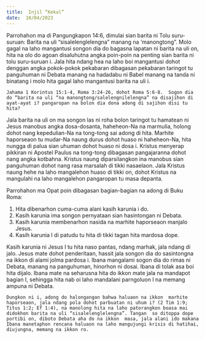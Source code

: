 ```yaml
---
title:  Injil “Kekal”
date:  10/04/2023
---
```


Parrohahon  ma di Pangungkapon 14:6, dimulai sian barita ni Tolu suru-suruan: Barita na uli “sisalelenglelengna” manang  na ‘manongtong”. Molo gagal na laho mangantusi songon dia do bagasna  lapatan  ni barita na uli  on,  hita  na  olo do agoan  disaluhutna  angka poin-poin  na penting  sian  barita  ni tolu suru-suruan i. Jala hita  ndang  hea na laho boi mangantusi dohot denggan angka  pokok-pokok  pekabaran  dibagasan  pekabaran  taringot  tu  panguhuman  ni Debata  manang   na hadadabu  ni Babel  manang  na tanda ni binatang  i molo hita gagal laho   mangantusi  barita na uli  i.

`Jahama 1 Korintus 15:1-4, Roma 3:24-26, dohot Roma 5:6-8.  Sogon dia do “barita na uli “na manongtong/salelengnilelengna” na disajihon di ayat-ayat i? pangaropan na bolon dia dona adong di sajihon disi tu hita?`

Jala barita na uli  on ma songon  las ni  roha bolon taringot tu hamatean  ni Jesus  manobus angka dosa-dosanta, haheheon-Na  na  marmulia, holong  dohot nang  kepedulian-Na na tong-tong sai adong di hita. Marhite haporseaon tu mudar-Na naung durus dohot huaso ni haheheon-Na, hita nungga di palua sian uhuman  dohot  huaso ni dosa i. Kristus menyerap pikkiran ni Apostel Paulus na tong-tong dibagasan  pangajaranna dohot nang  angka  kotbahna. Kristus naung  diparsilangkon ina manobus sian  panguhuman dohot  nang  rasa marsalah di tikki nasaelaon. Jala Kristus  naung hehe na laho mangalehon  huaso di tikki on, dohot Kristus  na mangulahi na laho  mangalehon pangaropan tu masa depanta.

Parrohahon ma  Opat poin dibagasan bagian-bagian  na adong  di Buku Roma:

1. Hita dibenarhon  cuma-cuma alani  kasih karunia i do.
2. Kasih karunia ima songon  pernyataan  sian  hasintongan  ni Debata.
3. Kasih karunia  membenarhon  nasida  na marhite haporseaon  manjalo Jesus.
4. Kasih karunia I di patudu tu hita di tikki  tagan hita mardosa dope.

Kasih karunia ni Jesus  I tu hita naso pantas, ndang  marhak, jala ndang  di jalo. Jesus  mate dohot  penderitaan, hassit jala songon dia do sasintongna na ikkon di alami jolma  pardosa i. Ibana mangalami sogon dia do rimas  ni Debata, manang na  panguhuman, hinorhon ni dosai. Ibana di tolak asa boi hita dijalo. Ibana  mate na seharusna hita  do  ikkon  mate jala na mandapot bagian I, sehingga hita nab oi laho mandalani parngoluon I na memang ampuna ni Debata.

`Dungkon ni i, adong do halongangan bahwa haluaon na ikkon  marhite haporseaon, jala ndang pola dohot parbuatan ni uhum i? (2 Tim 1:9; Titus 1:2; Ef 1:4), na manolong hita na laho patorangkon boasa mai didokhon barita na uli “sisalelenglelengna”. Tangan  so ditoppa dope  portibi on, diboto Debata aha do na ikkon  masa, jala alani ido makana Ibana manetaphon rencana haluaon na laho mangujungi krisis di hatihai, diujungna, memang na ikkon ro.`